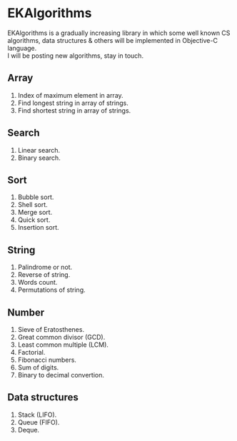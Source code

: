 EKAlgorithms
============

EKAlgorithms is a gradually increasing library in which some well known CS algorithms, data structures & others will be implemented in Objective-C language.  
I will be posting new algorithms, stay in touch.

Array
----- 
1. Index of maximum element in array. 
2. Find longest string in array of strings. 
3. Find shortest string in array of strings.

Search
------ 
1. Linear search.
2. Binary search.

Sort
----
1. Bubble sort.
2. Shell sort.
3. Merge sort.  
4. Quick sort.  
5. Insertion sort.

String
------
1. Palindrome or not.
2. Reverse of string.
3. Words count.
4. Permutations of string. 

Number
-------
1. Sieve of Eratosthenes.
2. Great common divisor (GCD).
3. Least common multiple (LCM).
4. Factorial.
5. Fibonacci numbers.
6. Sum of digits.
7. Binary to decimal convertion.

Data structures
---------------
1. Stack (LIFO).
2. Queue (FIFO).
3. Deque.
